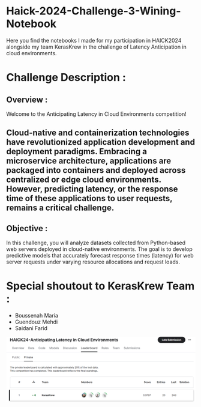 # Haick-2024-Challenge-3-Wining-Notebook
Here you find the notebooks I made for my participation in HAICK2024 alongside my team KerasKrew in the challenge of Latency Anticipation in cloud environments.

# Challenge Description :
## Overview :
Welcome to the Anticipating Latency in Cloud Environments competition!

## Cloud-native and containerization technologies have revolutionized application development and deployment paradigms. Embracing a microservice architecture, applications are packaged into containers and deployed across centralized or edge cloud environments. However, predicting latency, or the response time of these applications to user requests, remains a critical challenge.

## Objective :
In this challenge, you will analyze datasets collected from Python-based web servers deployed in cloud-native environments. The goal is to develop predictive models that accurately forecast response times (latency) for web server requests under varying resource allocations and request loads.

# Special shoutout to KerasKrew Team :
- Boussenah Maria
- Guendouz Mehdi
- Saidani Farid

<img src="./image.png" ></img>
